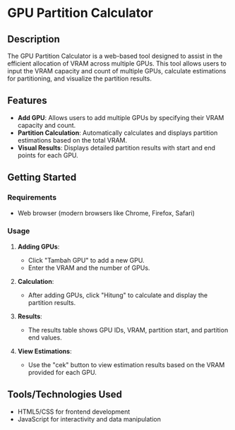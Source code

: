# GPU Partition Calculator

## Description
The GPU Partition Calculator is a web-based tool designed to assist in the efficient allocation of VRAM across multiple GPUs. This tool allows users to input the VRAM capacity and count of multiple GPUs, calculate estimations for partitioning, and visualize the partition results.

## Features
- **Add GPU**: Allows users to add multiple GPUs by specifying their VRAM capacity and count.
- **Partition Calculation**: Automatically calculates and displays partition estimations based on the total VRAM.
- **Visual Results**: Displays detailed partition results with start and end points for each GPU.

## Getting Started

### Requirements
- Web browser (modern browsers like Chrome, Firefox, Safari)

### Usage

1. **Adding GPUs**:  
   - Click "Tambah GPU" to add a new GPU.
   - Enter the VRAM and the number of GPUs.
   
2. **Calculation**:  
   - After adding GPUs, click "Hitung" to calculate and display the partition results.

3. **Results**:  
   - The results table shows GPU IDs, VRAM, partition start, and partition end values.

4. **View Estimations**:  
   - Use the "cek" button to view estimation results based on the VRAM provided for each GPU.

## Tools/Technologies Used
- HTML5/CSS for frontend development
- JavaScript for interactivity and data manipulation
